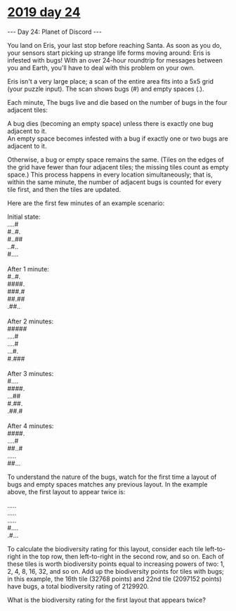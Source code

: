 # [2019 day 24](https://adventofcode.com/2019/day/24)

--- Day 24: Planet of Discord ---

You land on Eris, your last stop before reaching Santa.  As soon as you do, your sensors start picking up strange life forms moving around: Eris is infested with bugs! With an over 24-hour roundtrip for messages between you and Earth, you'll have to deal with this problem on your own.



Eris isn't a very large place; a scan of the entire area fits into a 5x5 grid (your puzzle input). The scan shows bugs (#) and empty spaces (.).



Each minute, The bugs live and die based on the number of bugs in the four adjacent tiles:



A bug dies (becoming an empty space) unless there is exactly one bug adjacent to it.\
An empty space becomes infested with a bug if exactly one or two bugs are adjacent to it.



Otherwise, a bug or empty space remains the same.  (Tiles on the edges of the grid have fewer than four adjacent tiles; the missing tiles count as empty space.) This process happens in every location simultaneously; that is, within the same minute, the number of adjacent bugs is counted for every tile first, and then the tiles are updated.



Here are the first few minutes of an example scenario:



Initial state:\
....#\
#..#.\
#..##\
..#..\
#....\
\
After 1 minute:\
#..#.\
####.\
###.#\
##.##\
.##..\
\
After 2 minutes:\
#####\
....#\
....#\
...#.\
#.###\
\
After 3 minutes:\
#....\
####.\
...##\
#.##.\
.##.#\
\
After 4 minutes:\
####.\
....#\
##..#\
.....\
##...



To understand the nature of the bugs, watch for the first time a layout of bugs and empty spaces matches any previous layout. In the example above, the first layout to appear twice is:



.....\
.....\
.....\
#....\
.#...



To calculate the biodiversity rating for this layout, consider each tile left-to-right in the top row, then left-to-right in the second row, and so on. Each of these tiles is worth biodiversity points equal to increasing powers of two: 1, 2, 4, 8, 16, 32, and so on.  Add up the biodiversity points for tiles with bugs; in this example, the 16th tile (32768 points) and 22nd tile (2097152 points) have bugs, a total biodiversity rating of 2129920.



What is the biodiversity rating for the first layout that appears twice?



